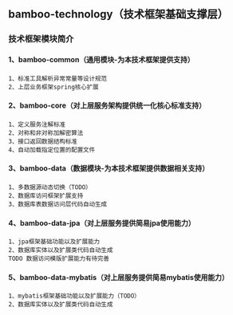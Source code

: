 ## bamboo-technology（技术框架基础支撑层）

### 技术框架模块简介
#### 1、bamboo-common（通用模块-为本技术框架提供支持）
    1、标准工具解析异常常量等设计规范
    2、上层业务框架spring核心扩展
#### 2、bamboo-core（对上层服务架构提供统一化核心标准支持）
    1、定义服务注解标准
    2、对称和非对称加解密算法
    3、接口返回数据结构标准
    4、自动加载指定位置的配置文件
#### 3、bamboo-data（数据模块-为本技术框架提供数据相关支持）
    1、多数据源动态切换（TODO）
    2、数据库访问框架扩展支持
    3、数据库表数据访问层代码自动生成
#### 4、bamboo-data-jpa（对上层服务提供简易jpa使用能力）
    1、jpa框架基础功能以及扩展能力
    2、数据库实体以及扩展类代码自动生成
    TODO 数据访问模版扩展能力有待完善
#### 5、bamboo-data-mybatis（对上层服务提供简易mybatis使用能力）
    1、mybatis框架基础功能以及扩展能力（TODO）
    2、数据库实体以及扩展类代码自动生成
